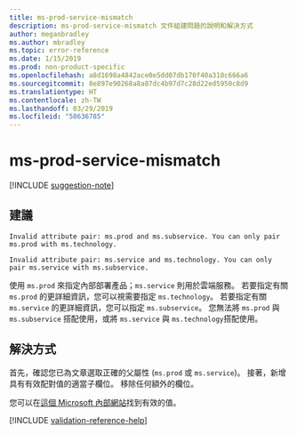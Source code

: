 ```yaml
---
title: ms-prod-service-mismatch
description: ms-prod-service-mismatch 文件組建問題的說明和解決方式
author: meganbradley
ms.author: mbradley
ms.topic: error-reference
ms.date: 1/15/2019
ms.prod: non-product-specific
ms.openlocfilehash: a8d1698a4842ace0e5dd07db170f40a310c666a6
ms.sourcegitcommit: 8e897e90268a8a87dc4b97d7c28d22ed5950c8d9
ms.translationtype: HT
ms.contentlocale: zh-TW
ms.lasthandoff: 03/29/2019
ms.locfileid: "58636785"
---
```

# <a name="ms-prod-service-mismatch"></a>ms-prod-service-mismatch

[!INCLUDE [suggestion-note](includes/suggestion-note.md)]

## <a name="suggestion"></a>建議

`Invalid attribute pair: ms.prod and ms.subservice. You can only pair ms.prod with ms.technology.`

`Invalid attribute pair: ms.service and ms.technology. You can only pair ms.service with ms.subservice.`

使用 `ms.prod` 來指定內部部署產品；`ms.service` 則用於雲端服務。 若要指定有關 `ms.prod` 的更詳細資訊，您可以視需要指定 `ms.technology`。 若要指定有關 `ms.service` 的更詳細資訊，您可以指定 `ms.subservice`。 您無法將 `ms.prod` 與 `ms.subservice` 搭配使用，或將 `ms.service` 與 `ms.technology`搭配使用。

## <a name="resolution"></a>解決方式

首先，確認您已為文章選取正確的父屬性 (`ms.prod` 或 `ms.service`)。 接著，新增具有有效配對值的適當子欄位。 移除任何額外的欄位。

您可以在[這個 Microsoft 內部網站](https://docsmetadatatool.azurewebsites.net/allowlists)找到有效的值。

<!--make sure to add this file to your includes folder and verify the path-->
[!INCLUDE [validation-reference-help](includes/validation-reference-help.md)]
